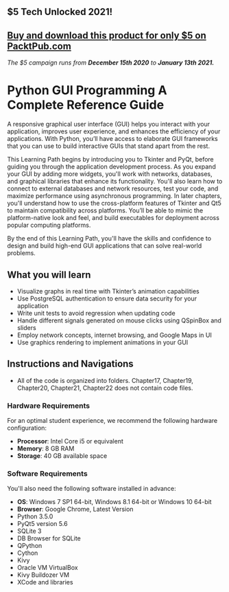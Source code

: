 ## $5 Tech Unlocked 2021!
[Buy and download this product for only $5 on PacktPub.com](https://www.packtpub.com/)
-----
*The $5 campaign         runs from __December 15th 2020__ to __January 13th 2021.__*

# Python GUI Programming A Complete Reference Guide
A responsive graphical user interface (GUI) helps you interact with your application, improves user experience, and enhances the efficiency of your applications. With Python, you’ll have access to elaborate GUI frameworks that you can use to build interactive GUIs that stand apart from the rest.

This Learning Path begins by introducing you to Tkinter and PyQt, before guiding you through the application development process. As you expand your GUI by adding more widgets, you'll work with networks, databases, and graphical libraries that enhance its functionality. You'll also learn how to connect to external databases and network resources, test your code, and maximize performance using
asynchronous programming. In later chapters, you'll understand how to use the cross-platform features of Tkinter and Qt5 to maintain compatibility across platforms. You’ll be able to mimic the platform-native look and feel, and build executables for deployment across popular computing platforms.

By the end of this Learning Path, you'll have the skills and confidence to design and build high-end GUI applications that can solve real-world problems.

## What you will learn
* Visualize graphs in real time with Tkinter’s animation capabilities
* Use PostgreSQL authentication to ensure data security for your application
* Write unit tests to avoid regression when updating code
* Handle different signals generated on mouse clicks using QSpinBox and sliders
* Employ network concepts, internet browsing, and Google Maps in UI
* Use graphics rendering to implement animations in your GUI

## Instructions and Navigations
* All of the code is organized into folders. Chapter17, Chapter19, Chapter20, Chapter21, Chapter22 does not contain code files.

### Hardware Requirements
For an optimal student experience, we recommend the following hardware configuration:
* **Processor**: Intel Core i5 or equivalent
* **Memory**: 8 GB RAM
* **Storage**: 40 GB available space

### Software Requirements
You'll also need the following software installed in advance:
* **OS**: Windows 7 SP1 64-bit, Windows 8.1 64-bit or Windows 10 64-bit
* **Browser**: Google Chrome, Latest Version
* Python 3.5.0
* PyQt5 version 5.6
* SQLite 3
* DB Browser for SQLite
* QPython
* Cython
* Kivy
* Oracle VM VirtualBox	
* Kivy Buildozer VM
* XCode and libraries
